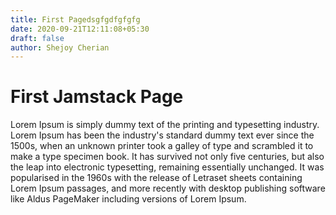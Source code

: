 ```yaml
---
title: First Pagedsgfgdfgfgfg
date: 2020-09-21T12:11:08+05:30
draft: false
author: Shejoy Cherian
---
```


# First Jamstack Page

Lorem Ipsum is simply dummy text of the printing and typesetting industry. Lorem Ipsum has been the industry's standard dummy text ever since the 1500s, when an unknown printer took a galley of type and scrambled it to make a type specimen book. It has survived not only five centuries, but also the leap into electronic typesetting, remaining essentially unchanged. It was popularised in the 1960s with the release of Letraset sheets containing Lorem Ipsum passages, and more recently with desktop publishing software like Aldus PageMaker including versions of Lorem Ipsum.

